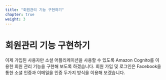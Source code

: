 ```yaml
---
title: "회원관리 기능 구현하기"
chapter: true
weight: 3
---
```


# 회원관리 기능 구현하기

이제 가입된 사용자만 소셜 어플리케이션을 사용할 수 있도록 Amazon Cognito를 이용한 회원 관리 기능을 구현해 보도록 하겠습니다. 회원 가입 및 로그인은 Facebook을 통한 소셜 인증과 이메일을 인증 두가지 방식을 이용해 보겠습니다.
